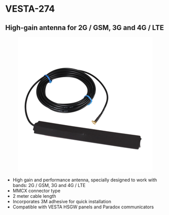 # VESTA-274

## High-gain antenna for 2G / GSM, 3G and 4G / LTE

<figure><img src=".gitbook/assets/image (2) (1) (1) (1) (1) (1) (1) (1) (1) (1) (1) (1).png" alt=""><figcaption></figcaption></figure>

* High gain and performance antenna, specially designed to work with bands: 2G / GSM, 3G and 4G / LTE
* MMCX connector type
* 2 meter cable length
* Incorporates 3M adhesive for quick installation
* Compatible with VESTA HSGW panels and Paradox communicators
